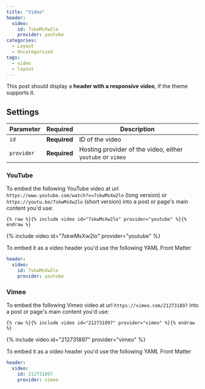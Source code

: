 ```yaml
---
title: "Video"
header:
  video:
    id: 7skwMsXw2lo 
    provider: youtube
categories:
  - Layout
  - Uncategorized
tags:
  - video
  - layout
---
```


This post should display a **header with a responsive video**, if the theme supports it.

## Settings

| Parameter  | Required     | Description |
|----------  |---------     | ----------- |
| `id`       | **Required** | ID of the video |
| `provider` | **Required** | Hosting provider of the video, either `youtube` or `vimeo` |

### YouTube

To embed the following YouTube video at url `https://www.youtube.com/watch?v=7skwMsXw2lo` (long version) or `https://youtu.be/7skwMsXw2lo` (short version) into a post or page's main content you'd use: 

```liquid
{% raw %}{% include video id="7skwMsXw2lo" provider="youtube" %}{% endraw %}
```

{% include video id="7skwMsXw2lo" provider="youtube" %}
  

To embed it as a video header you'd use the following YAML Front Matter

```yaml
header:
  video:
    id: 7skwMsXw2lo
    provider: youtube
```

### Vimeo

To embed the following Vimeo video at url `https://vimeo.com/212731897` into a post or page's main content you'd use: 

```liquid
{% raw %}{% include video id="212731897" provider="vimeo" %}{% endraw %}
```

{% include video id="212731897" provider="vimeo" %}

To embed it as a video header you'd use the following YAML Front Matter

```yaml
header:
  video:
    id: 212731897
    provider: vimeo
```
